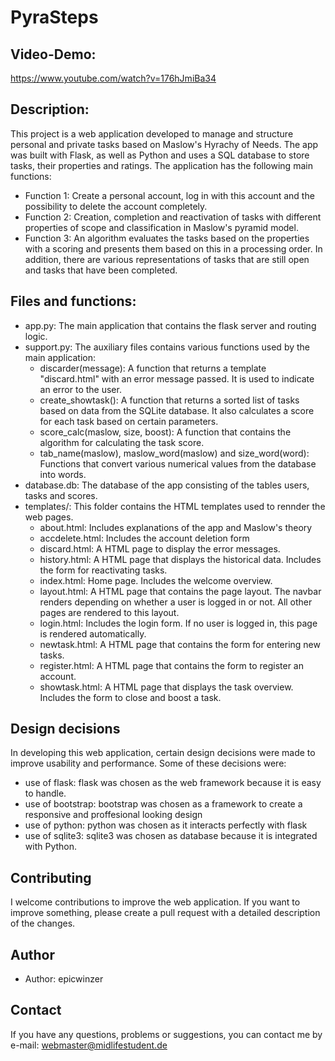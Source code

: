 # PyraSteps

## Video-Demo:

https://www.youtube.com/watch?v=176hJmiBa34

## Description:

This project is a web application developed to manage and structure personal and private tasks based on Maslow's Hyrachy of Needs. The app was built with Flask, as well as Python and uses a SQL database to store tasks, their properties and ratings. The application has the following main functions:

- Function 1: Create a personal account, log in with this account and the possibility to delete the account completely.
- Function 2: Creation, completion and reactivation of tasks with different properties of scope and classification in Maslow's pyramid model.
- Function 3: An algorithm evaluates the tasks based on the properties with a scoring and presents them based on this in a processing order. In addition, there are various representations of tasks that are still  open and tasks that have been completed.

## Files and functions:

- app.py: The main application that contains the flask server and routing logic.
- support.py: The auxiliary files contains various functions used by the main application:
    - discarder(message): A function that returns a template "discard.html" with an error message passed. It is used to indicate an error to the user.
    - create_showtask(): A function that returns a sorted list of tasks based on data from the SQLite database. It also calculates a score for each task based on certain parameters.
    - score_calc(maslow, size, boost): A function that contains the algorithm for calculating the task score.
    - tab_name(maslow), maslow_word(maslow) and size_word(word): Functions that convert various numerical values from the database into words.
- database.db: The database of the app consisting of the tables users, tasks and scores.
- templates/: This folder contains the HTML templates used to rennder the web pages.
    - about.html: Includes explanations of the app and Maslow's theory
    - accdelete.html: Includes the account deletion form
    - discard.html: A HTML page to display the error messages.
    - history.html: A HTML page that displays the historical data. Includes the form for reactivating tasks.
    - index.html: Home page. Includes the welcome overview.
    - layout.html: A HTML page that contains the page layout. The navbar renders depending on whether a user is logged in or not. All other pages are rendered to this layout.
    - login.html: Includes the login form. If no user is logged in, this page is rendered automatically.
    - newtask.html: A HTML page that contains the form for entering new tasks.
    - register.html: A HTML page that contains the form to register an account.
    - showtask.html: A HTML page that displays the task overview. Includes the form to close and boost a task.

## Design decisions

In developing this web application, certain design decisions were made to improve usability and performance. Some of these decisions were:

- use of flask: flask was chosen as the web framework because it is easy to handle.
- use of bootstrap: bootstrap was chosen as a framework to create a responsive and proffesional looking design
- use of python: python was chosen as it interacts perfectly with flask
- use of sqlite3: sqlite3 was chosen as database because it is integrated with Python.

## Contributing

I welcome contributions to improve the web application. If you want to improve something, please create a pull request with a detailed description of the changes.

## Author

- Author: epicwinzer

## Contact

If you have any questions, problems or suggestions, you can contact me by e-mail: webmaster@midlifestudent.de